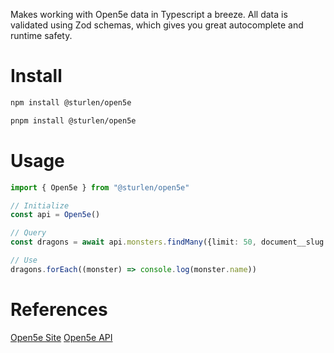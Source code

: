 Makes working with Open5e data in Typescript a breeze. All data is validated using Zod schemas, which gives you great autocomplete and runtime safety.

# Install
```sh
npm install @sturlen/open5e
```
```sh
pnpm install @sturlen/open5e
```


# Usage

```ts
import { Open5e } from "@sturlen/open5e"

// Initialize
const api = Open5e()

// Query
const dragons = await api.monsters.findMany({limit: 50, document__slug: "tob", search: "dragon"})

// Use
dragons.forEach((monster) => console.log(monster.name))

```

# References
[Open5e Site](https://open5e.com/)
[Open5e API](https://api.open5e.com/)

